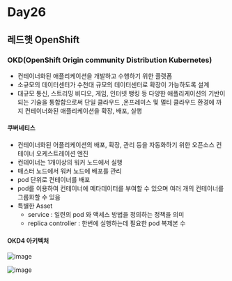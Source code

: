 # Day26

## 레드햇 OpenShift

### OKD(OpenShift Origin community Distribution Kubernetes)
- 컨테이너화된 애플리케이션을 개발하고 수행하기 위한 플랫폼
- 소규모의 데이터센터가 수천대 규모의 데이터센터로 확장이 가능하도록 설계
- 대규모 통신, 스트리밍 비디오, 게임, 인터넷 뱅킹 등 다양한 애플리케이션의 기반이 되는 기술을 통합함으로써 단일 클라우드 ,온프레미스 및 멀티 클라우드 환경에 까지 컨테이너화된 애플리케이션을 확장, 배포, 실행

 #### 쿠버네티스

- 컨테이너화된 어플리케이션의 배포, 확장, 관리 등을 자동화하기 위한 오픈소스 컨테이너 오케스트레이션 엔진
- 컨테이너는 1개이상의 워커 노드에서 실행
- 매스터 노드에서 워커 노드에 배포를 관리
- pod 단위로 컨테이너를 배포
- pod를 이용하여 컨테이너에 메타데이터를 부여할 수 있으며 여러 개의 컨테이너를 그룹화할 수 있음
- 특별한 Asset
  - service : 일련의 pod 와 액세스 방법을 정의하는 정책을 의미
  - replica controller : 한번에 실행하는데 필요한 pod 복제본 수

#### OKD4 아키텍처
![image](https://github.com/JoEunSae/Metanet-Internship/assets/83803199/baed195d-5893-49bf-8314-81ec6c7597e6)

![image](https://github.com/JoEunSae/Metanet-Internship/assets/83803199/b56172ba-5a7b-415f-a427-2e201dd11476)

